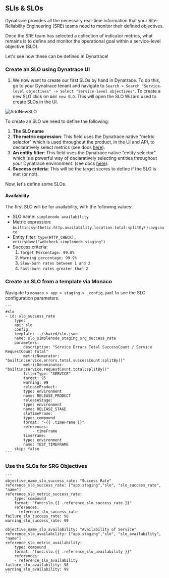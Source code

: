 ## SLIs & SLOs

Dynatrace provides all the necessary real-time information that your Site-Reliability Engineering (SRE) teams need to monitor their defined objectives.

Once the SRE team has selected a collection of indicator metrics, what remains is to define and monitor the operational goal within a service-level objective (SLO).

Let's see how these can be defined in Dynatrace!

### Create an SLO using Dynatrace UI

1. We now want to create our first SLOs by hand in Dynatrace. To do this, go to your Dynatrace tenant and navigate to `Search > Search "Service-level objectives" -> Select "Service-level objectives"`. To create a new SLO click on `Add new SLO`. This will open the SLO Wizard used to create SLOs in the UI. 

![AddNewSLO](../../assets/images/add_new_slo.png)

To create an SLO we need to define the following:
1. **The SLO name**
2. **The metric expression**: 
This field uses the Dynatrace native "metric selector" which is used throughout the product, in the UI and API, to declaratively select metrics (see docs [here](https://www.dynatrace.com/support/help/dynatrace-api/environment-api/metric-v2/metric-selector)).
3. **An entity filter**:
This field uses the Dynatrace native "entity selector" which is a powerful way of declaratively selecting entities throughout your Dynatrace environment. (see docs [here](https://www.dynatrace.com/support/help/dynatrace-api/environment-api/entity-v2/entity-selector)).
4. **Success criteria**:
This will be the target scores to define if the SLO is met (or not).

Now, let's define some SLOs.

#### Availability

The first SLO will be for availability, with the following values:
- SLO name: `simplenode availability`
- Metric expression: `builtin:synthetic.http.availability.location.total:splitBy():avg:auto`
- Entity filter: `type(HTTP_CHECK), entityName("webcheck.simplenode.staging")`
- Success criteria: 
    1. `Target Percentage: 99.8%`
    2. `Warning percentage: 99.9%`
    3. `Slow-burn rates between 1 and 2`
    4. `Fast-burn rates greater than 2`

### Create an SLO from a template via Monaco

   Navigate to `monaco > app > staging > _config.yaml` to see the SLO configuration parameters.

    ```
    #slo
    - id: slo_success_rate
        type:
        api: slo
        config:
        template: ../shared/slo.json
        name: slo_simplenode_staging_srg_success_rate
        parameters:
            description: "Service Errors Total SuccessCount / Service RequestCount Total"
            metricNumerator: "builtin:service.errors.total.successCount:splitBy()"
            metricDenominator: "builtin:service.requestCount.total:splitBy()"
            filterType: "SERVICE"
            target: 95
            warning: 99
            releaseProduct:
            type: environment
            name: RELEASE_PRODUCT
            releaseStage:
            type: environment
            name: RELEASE_STAGE
            sloTimeFrame:
            type: compound
            format: "-{{ .timeFrame }}"
            references:
                - timeFrame
            timeFrame:
            type: environment
            name: TEST_TIMEFRAME
        skip: false
    ```
### Use the SLOs for SRG Objectives

    ```
    objective_name_slo_success_rate: "Success Rate"
    reference_slo_success_rate: ["app.staging","slo", "slo_success_rate", "name"]
    reference_slo_metric_success_rate:
        type: compound
        format: "func:slo.{{ .reference_slo_success_rate }}"
        references:
        - reference_slo_success_rate
    failure_slo_success_rate: 98
    warning_slo_success_rate: 99
    
    objective_name_slo_availability: "Availability of Service"
    reference_slo_availability: ["app.staging","slo", "slo_availability", "name"]
    reference_slo_metric_availability:
        type: compound
        format: "func:slo.{{ .reference_slo_availability }}"
        references:
        - reference_slo_availability
    failure_slo_availability: 98
    warning_slo_availability: 99
    ```